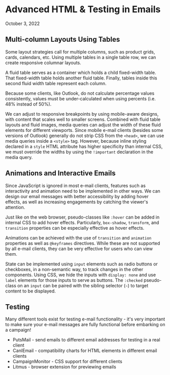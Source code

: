 # Advanced HTML & Testing in Emails
October 3, 2022

## Multi-column Layouts Using Tables
Some layout strategies call for multiple columns, such as product grids, cards, calendars, etc. Using multiple tables in a single table row, we can create responsive columnar layouts.

A fluid table serves as a container which holds a child fixed-width table. That fixed-width table holds another fluid table. Finally, tables inside this second fluid width table represent each column.

Because some clients, like Outlook, do not calculate percentage values consistently, values must be under-calculated when using percents (i.e. 48% instead of 50%).

We can adjust to responsive breakpoints by using mobile-aware designs, with content that scales well to smaller screens. Combined with fluid table layouts and fluid images, media queries can adjust the width of these fluid elements for different viewports. Since mobile e-mail clients (besides some versions of Outlook) generally do not strip CSS from the `<head>`, we can use media queries inside a `<style>` tag. However, because inline styling declared in a `style` HTML attribute has higher specificity than internal CSS, we must override the widths by using the `!important` declaration in the media query.

## Animations and Interactive Emails
Since JavaScript is ignored in most e-mail clients, features such as interactivity and animation need to be implemented in other ways. We can design our email messages with better accessibility by adding hover effects, as well as increasing engagements by catching the viewer's attention.

Just like on the web browser, pseudo-classes like `:hover` can be added in internal CSS to add hover effects. Particularly, `box-shadow`, `transform`, and `transition` properties can be especially effective as hover effects.

Animations can be achieved with the use of `transition` and `animation` properties as well as `@keyframes` directives. While these are not supported by all e-mail clients, they can be very effective for users who can view them.

State can be implemented using `input` elements such as radio buttons or checkboxes, in a non-semantic way, to track changes in the other components. Using CSS, we hide the inputs with  `display: none` and use `label` elements for those inputs to serve as buttons. The `:checked` pseudo-class on an `input` can be paired with the sibling selector (`~`) to target content to be displayed.

## Testing
Many different tools exist for testing e-mail functionality - it's very important to make sure your e-mail messages are fully functional before embarking on a campaign!

- PutsMail - send emails to different email addresses for testing in a real client
- CanIEmail - compatibility charts for HTML elements in different email clients
- CampaignMonitor - CSS support for different clients
- Litmus - browser extension for previewing emails